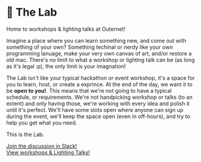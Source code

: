 # 🧪 The Lab
Home to workshops & lighting talks at Outernet!

Imagine a place where you can learn something new, and come out with something of your own? Something techinal or nerdy like your own programming lanuage, make your very own canvas of art, and/or restore a old mac. There's no limit to what a workshop or lighting talk can be (as long as it's legal :p), the only limit is your imagnation!

The Lab isn't like your typical hackathon or event workshop, it's a space for you to learn, host, or create a exprince. At the end of the day, we want it to be **open to you!**. This means that we're not going to have a typical schedule, or requirements. We're not handpicking workshop or talks (to an extent) and only having those, we're working with every idea and polish it until it's perfect. We'll have some slots open where anyone can sign up during the event, we'll keep the space open (even in off-hours), and try to help you get what you need.

This is the Lab.

[Join the discussion in Slack!](https://hackclub.slack.com/archives/C057ZQL8XKL) <br>
[View workshops & Lighting Talks!](https://github.com/hackclub/outernet/tree/guild-channels/the-lab/experiments)

